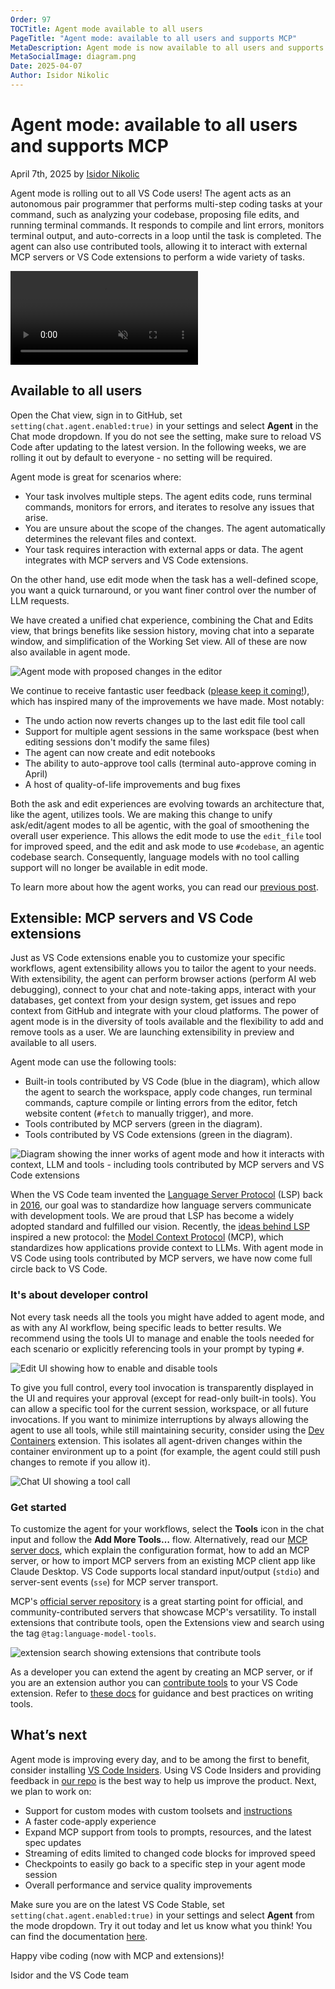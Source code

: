 ```yaml
---
Order: 97
TOCTitle: Agent mode available to all users
PageTitle: "Agent mode: available to all users and supports MCP"
MetaDescription: Agent mode is now available to all users and supports MCP.
MetaSocialImage: diagram.png
Date: 2025-04-07
Author: Isidor Nikolic
---
```


# Agent mode: available to all users and supports MCP

April 7th, 2025 by [Isidor Nikolic](https://github.com/isidorn)

Agent mode is rolling out to all VS Code users! The agent acts as an autonomous pair programmer that performs multi-step coding tasks at your command, such as analyzing your codebase, proposing file edits, and running terminal commands. It responds to compile and lint errors, monitors terminal output, and auto-corrects in a loop until the task is completed. The agent can also use contributed tools, allowing it to interact with external MCP servers or VS Code extensions to perform a wide variety of tasks.

<video src="agent_mode.mp4" title="Agent mode" autoplay muted controls></video>

## Available to all users

Open the Chat view, sign in to GitHub, set `setting(chat.agent.enabled:true)` in your settings and select **Agent** in the Chat mode dropdown. If you do not see the setting, make sure to reload VS Code after updating to the latest version. In the following weeks, we are rolling it out by default to everyone - no setting will be required.

Agent mode is great for scenarios where:

* Your task involves multiple steps. The agent edits code, runs terminal commands, monitors for errors, and iterates to resolve any issues that arise.
* You are unsure about the scope of the changes. The agent automatically determines the relevant files and context.
* Your task requires interaction with external apps or data. The agent integrates with MCP servers and VS Code extensions.

On the other hand, use edit mode when the task has a well-defined scope, you want a quick turnaround, or you want finer control over the number of LLM requests.

We have created a unified chat experience, combining the Chat and Edits view, that brings benefits like session history, moving chat into a separate window, and simplification of the Working Set view. All of these are now also available in agent mode.

![Agent mode with proposed changes in the editor](agent_full.png)

We continue to receive fantastic user feedback ([please keep it coming!]( http://github.com/microsoft/vscode-copilot-release/issues/)), which has inspired many of the improvements we have made. Most notably:

* The undo action now reverts changes up to the last edit file tool call
* Support for multiple agent sessions in the same workspace (best when editing sessions don't modify the same files)
* The agent can now create and edit notebooks
* The ability to auto-approve tool calls (terminal auto-approve coming in April)
* A host of quality-of-life improvements and bug fixes

Both the ask and edit experiences are evolving towards an architecture that, like the agent, utilizes tools. We are making this change to unify ask/edit/agent modes to all be agentic, with the goal of smoothening the overall user experience. This allows the edit mode to use the `edit_file` tool for improved speed, and the edit and ask mode to use `#codebase`, an agentic codebase search. Consequently, language models with no tool calling support will no longer be available in edit mode.

To learn more about how the agent works, you can read our [previous post]( https://code.visualstudio.com/blogs/2025/02/24/introducing-copilot-agent-mode).

## Extensible: MCP servers and VS Code extensions

Just as VS Code extensions enable you to customize your specific workflows, agent extensibility allows you to tailor the agent to your needs. With extensibility, the agent can perform browser actions (perform AI web debugging), connect to your chat and note-taking apps, interact with your databases, get context from your design system, get issues and repo context from GitHub and integrate with your cloud platforms. The power of agent mode is in the diversity of tools available and the flexibility to add and remove tools as a user. We are launching extensibility in preview and available to all users.

Agent mode can use the following tools:

* Built-in tools contributed by VS Code (blue in the diagram), which allow the agent to search the workspace, apply code changes, run terminal commands, capture compile or linting errors from the editor, fetch website content (`#fetch` to manually trigger), and more.
* Tools contributed by MCP servers (green in the diagram).
* Tools contributed by VS Code extensions (green in the diagram).

![Diagram showing the inner works of agent mode and how it interacts with context, LLM and tools - including tools contributed by MCP servers and VS Code extensions](diagram.png)

When the VS Code team invented the [Language Server Protocol](https://microsoft.github.io/language-server-protocol/) (LSP) back in [2016](https://code.visualstudio.com/blogs/2016/06/27/common-language-protocol), our goal was to standardize how language servers communicate with development tools. We are proud that LSP has become a widely adopted standard and fulfilled our vision. Recently, the [ideas behind LSP]( https://x.com/dsp_/status/1897821339332882617) inspired a new protocol: the [Model Context Protocol](https://modelcontextprotocol.io/introduction) (MCP), which standardizes how applications provide context to LLMs. With agent mode in VS Code using tools contributed by MCP servers, we have now come full circle back to VS Code.

### It's about developer control

Not every task needs all the tools you might have added to agent mode, and as with any AI workflow, being specific leads to better results. We recommend using the tools UI to manage and enable the tools needed for each scenario or explicitly referencing tools in your prompt by typing `#`.

![Edit UI showing how to enable and disable tools](tools-ui.png)

To give you full control, every tool invocation is transparently displayed in the UI and requires your approval (except for read-only built-in tools). You can allow a specific tool for the current session, workspace, or all future invocations. If you want to minimize interruptions by always allowing the agent to use all tools, while still maintaining security, consider using the [Dev Containers](https://marketplace.visualstudio.com/items?itemName=ms-vscode-remote.remote-containers) extension. This isolates all agent-driven changes within the container environment up to a point (for example, the agent could still push changes to remote if you allow it).

![Chat UI showing a tool call](tool-call.png)

### Get started

To customize the agent for your workflows, select the **Tools** icon in the chat input and follow the **Add More Tools…** flow. Alternatively, read our [MCP server docs](https://aka.ms/vscode-add-mcp), which explain the configuration format, how to add an MCP server, or how to import MCP servers from an existing MCP client app like Claude Desktop. VS Code supports local standard input/output (`stdio`) and server-sent events (`sse`) for MCP server transport.

MCP's [official server repository](https://github.com/modelcontextprotocol/servers) is a great starting point for official, and community-contributed servers that showcase MCP's versatility. To install extensions that contribute tools, open the Extensions view and search using the tag `@tag:language-model-tools`.

![extension search showing extensions that contribute tools](tool-extensions.png)

As a developer you can extend the agent by creating an MCP server, or if you are an extension author you can [contribute tools]( https://marketplace.visualstudio.com/search?term=%40tag%3Alanguage-model-tools&target=VSCode&category=All%20categories&sortBy=Relevance) to your VS Code extension. Refer to [these docs](https://code.visualstudio.com/docs/copilot/copilot-extensibility-overview) for guidance and best practices on writing tools.

## What’s next

Agent mode is improving every day, and to be among the first to benefit, consider installing [VS Code Insiders]( https://code.visualstudio.com/insiders/). Using VS Code Insiders and providing feedback in [our repo](http://github.com/microsoft/vscode-copilot-release/issues/) is the best way to help us improve the product. Next, we plan to work on:

* Support for custom modes with custom toolsets and [instructions]( https://code.visualstudio.com/docs/copilot/copilot-customization)
* A faster code-apply experience
* Expand MCP support from tools to prompts, resources, and the latest spec updates
* Streaming of edits limited to changed code blocks for improved speed
* Checkpoints to easily go back to a specific step in your agent mode session
* Overall performance and service quality improvements

Make sure you are on the latest VS Code Stable, set `setting(chat.agent.enabled:true)` in your settings and select **Agent** from the mode dropdown. Try it out today and let us know what you think! You can find the documentation [here](https://aka.ms/vscode-copilot-agent).

Happy vibe coding (now with MCP and extensions)!

Isidor and the VS Code team
